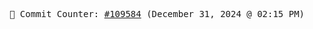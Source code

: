 <p align="center">
    <samp>
        📮 Commit Counter: <a href="https://github.com/Javascript-void0/Javascript-void0/commits/main">#109584</a> (December 31, 2024 @ 02:15 PM)
    </samp>
</p>